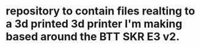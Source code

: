 # repository to contain files realting to a 3d printed 3d printer I'm making based around the BTT SKR E3 v2.
